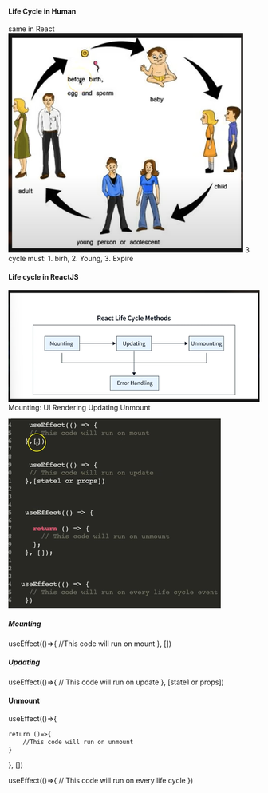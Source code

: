 #### Life Cycle in Human
same in React
![alt text](image.png)
3 cycle must: 1. birh, 2. Young, 3. Expire 

#### Life cycle in ReactJS
![alt text](image-1.png)
Mounting: UI Rendering
Updating
Unmount

![alt text](image-2.png)

##### Mounting
useEffect(()=>{
    //This code will run on mount
}, [])

##### Updating
useEffect(()=>{
    // This code will run on update
}, [state1 or props])

#### Unmount
useEffect(()=>{
    
    return ()=>{
        //This code will run on unmount
    }

}, [])


useEffect(()=>{
    // This code will run on every life cycle
})
